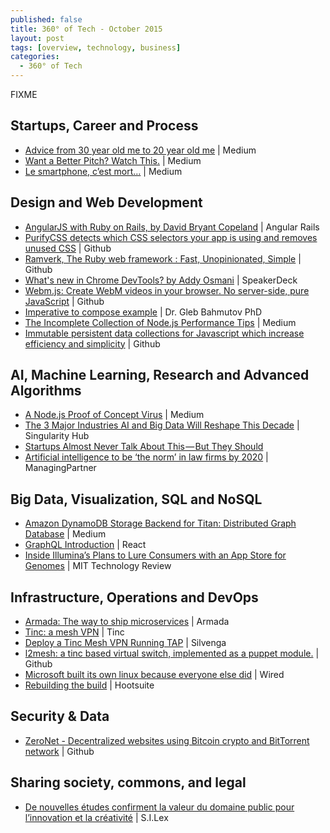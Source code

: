 ```yaml
---
published: false
title: 360° of Tech - October 2015
layout: post
tags: [overview, technology, business]
categories:
  - 360° of Tech
---
```


FIXME



Startups, Career and Process
----------------------------

* [Advice from 30 year old me to 20 year old me](
  https://blog.growth.supply/advice-from-30-year-old-me-to-20-year-old-me-b9b035d39e2d)
  | Medium
  <i data-tag="FIXME"></i>
* [Want a Better Pitch? Watch This.](
  https://medium.com/firm-narrative/want-a-better-pitch-watch-this-328b95c2fd0b)
  | Medium
  <i data-tag="startup pitching marketing"></i>
* [Le smartphone, c’est mort…](
  https://medium.com/@philj/le-smarphone-c-est-mort-b3ec4273a78f)
  | Medium
  <i data-tag="phone idea usability"></i>

Design and Web Development
--------------------------

* [AngularJS with Ruby on Rails, by David Bryant Copeland](
  http://angular-rails.com/index.html)
  | Angular Rails
  <i data-tag="angularjs rails configuration"></i>
* [PurifyCSS detects which CSS selectors your app is using and removes unused CSS](
  https://github.com/purifycss/purifycss) 
  | Github
  <i data-tag="css optimization"></i>
* [Ramverk, The Ruby web framework : Fast, Unopinionated, Simple](
  http://ramverk.org/)
  | Github
  <i data-tag="FIXME"></i>
* [What's new in Chrome DevTools? by Addy Osmani](
  https://speakerdeck.com/addyosmani/whats-new-in-chrome-devtools)
  | SpeakerDeck
  <i data-tag="FIXME"></i>
* [Webm.js: Create WebM videos in your browser. No server-side, pure JavaScript](
  https://github.com/Kagami/webm.js)
  | Github
  <i data-tag="video encoding ffmpeg html5 emscripten"></i>
* [Imperative to compose example](
  http://glebbahmutov.com/blog/imperative-to-compose-example/)
  | Dr. Gleb Bahmutov PhD
  <i data-tag="javascript nodejs functional programming"></i>
* [The Incomplete Collection of Node.js Performance Tips](
  https://medium.com/node-and-beyond/the-incomplete-collection-of-node-js-performance-tips-94cc712661bd)
  | Medium
  <i data-tag="FIXME"></i>
* [Immutable persistent data collections for Javascript which increase efficiency and simplicity](
  https://github.com/facebook/immutable-js)
  | Github
  <i data-tag="FIXME"></i>

AI, Machine Learning, Research and Advanced Algorithms
------------------------------------------------------

* [A Node.js Proof of Concept Virus](
  https://medium.com/node-and-beyond/a-node-js-proof-of-concept-virus-df6772afaaff)
  | Medium
  <i data-tag="nodejs virus proof-of-concept first"></i>
* [The 3 Major Industries AI and Big Data Will Reshape This Decade](
  http://singularityhub.com/2015/09/07/the-3-major-industries-ai-and-big-data-will-reshape-this-decade/)
  | Singularity Hub
  <i data-tag="FIXME"></i>
* [Startups Almost Never Talk About This — But They Should](
  https://blog.growth.supply/startups-almost-never-talk-about-this-but-they-should-1cec58faba1c)
* [Artificial intelligence to be ‘the norm’ in law firms by 2020](
  http://www.managingpartner.com/news/business-strategy/artificial-intelligence-be-%E2%80%98-norm%E2%80%99-law-firms-2020)
  | ManagingPartner
  <i data-tag="artificial intelligence law business forecast"></i>

Big Data, Visualization, SQL and NoSQL
--------------------------------------

* [Amazon DynamoDB Storage Backend for Titan: Distributed Graph Database](
  https://medium.com/aws-activate-startup-blog/amazon-dynamodb-storage-backend-for-titan-distributed-graph-database-b9cc8cca80b7)
  | Medium
  <i data-tag="FIXME"></i>
* [GraphQL Introduction](
  http://facebook.github.io/react/blog/2015/05/01/graphql-introduction.html)
  | React
  <i data-tag="FIXME"></i>
* [Inside Illumina’s Plans to Lure Consumers with an App Store for Genomes](
  http://www.technologyreview.com/news/540711/inside-illuminas-plans-to-lure-consumers-with-an-app-store-for-genomes/)
  | MIT Technology Review
  <i data-tag="FIXME"></i>

Infrastructure, Operations and DevOps
-------------------------------------

* [Armada: The way to ship microservices](http://armada.sh/)
  | Armada
  <i data-tag="FIXME"></i>
* [Tinc: a mesh VPN](http://www.tinc-vpn.org/)
  | Tinc
  <i data-tag="FIXME"></i>
* [Deploy a Tinc Mesh VPN Running TAP](
  https://silvenga.com/deploy-a-tinc-mesh-vpn-running-tap/)
  | Silvenga
  <i data-tag="FIXME"></i>
* [l2mesh: a tinc based virtual switch, implemented as a puppet module.](
  https://github.com/sathlan/l2mesh)
  | Github
  <i data-tag="github vpn mesh switch virtual layer-2"></i>
* [Microsoft built its own linux because everyone else did](
  http://www.wired.com/2015/09/microsoft-built-linux-everyone-else/)
  | Wired
  <i data-tag="microsoft linux infrastructure"></i>
* [Rebuilding the build](
  http://code.hootsuite.com/rebuilding-the-build/)
  | Hootsuite
  <i data-tag="FIXME"></i>


Security & Data
---------------

* [ZeroNet - Decentralized websites using Bitcoin crypto and BitTorrent network](
  https://github.com/HelloZeroNet/ZeroNet)
  | Github
  <i data-tag="decentralized uncensored network communication resilient"></i>

Sharing society, commons, and legal
-----------------------------------

* [De nouvelles études confirment la valeur du domaine public pour l’innovation et la créativité](
  http://scinfolex.com/2015/07/24/de-nouvelles-etudes-confirment-la-valeur-du-domaine-public-pour-linnovation-et-la-creativite/)
  | S.I.Lex
  <i data-tag="value strategy scope impact detail"></i>
